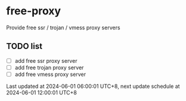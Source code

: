
# free-proxy
Provide free ssr / trojan / vmess proxy servers


## TODO list
- [ ] add free ssr proxy server
- [ ] add free trojan proxy server
- [ ] add free vmess proxy server

Last updated at 2024-06-01 06:00:01 UTC+8, next update schedule at 2024-06-01 12:00:01 UTC+8

